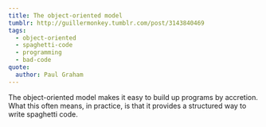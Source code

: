 ```yaml
---
title: The object-oriented model
tumblr: http://guillermonkey.tumblr.com/post/3143840469
tags:
  - object-oriented
  - spaghetti-code
  - programming
  - bad-code
quote:
  author: Paul Graham
---
```


The object-oriented model makes it easy to build up programs by accretion. What this often means, in practice, is that it provides a structured way to write spaghetti code.
